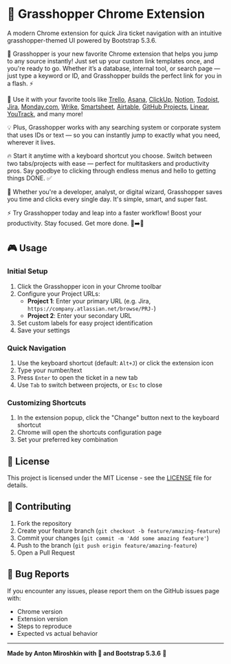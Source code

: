 # 🦗 Grasshopper Chrome Extension

A modern Chrome extension for quick Jira ticket navigation with an intuitive grasshopper-themed UI powered by Bootstrap 5.3.6.

🚀 Grasshopper is your new favorite Chrome extension that helps you jump to any source instantly! Just set up your custom link templates once, and you're ready to go. Whether it’s a database, internal tool, or search page — just type a keyword or ID, and Grasshopper builds the perfect link for you in a flash. ⚡

🎯 Use it with your favorite tools like [Trello](https://trello.com), [Asana](https://asana.com), [ClickUp](https://clickup.com), [Notion](https://www.notion.so), [Todoist](https://todoist.com), [Jira](https://www.atlassian.com/software/jira), [Monday.com](https://monday.com), [Wrike](https://www.wrike.com), [Smartsheet](https://www.smartsheet.com), [Airtable](https://www.airtable.com), [GitHub Projects](https://github.com/features/project-management), [Linear](https://linear.app), [YouTrack](https://www.jetbrains.com/youtrack), and many more!

💡 Plus, Grasshopper works with any searching system or corporate system that uses IDs or text — so you can instantly jump to exactly what you need, wherever it lives.

🔥 Start it anytime with a keyboard shortcut you choose. Switch between two tabs/projects with ease — perfect for multitaskers and productivity pros. Say goodbye to clicking through endless menus and hello to getting things DONE. ✅

💼 Whether you're a developer, analyst, or digital wizard, Grasshopper saves you time and clicks every single day. It's simple, smart, and super fast.

⚡ Try Grasshopper today and leap into a faster workflow! Boost your productivity. Stay focused. Get more done. 🐛➡️🦗

## 🎮 Usage

### Initial Setup
1. Click the Grasshopper icon in your Chrome toolbar
2. Configure your Project URLs:
   - **Project 1**: Enter your primary URL (e.g. Jira, `https://company.atlassian.net/browse/PRJ-`)
   - **Project 2**: Enter your secondary URL
3. Set custom labels for easy project identification
4. Save your settings

### Quick Navigation
1. Use the keyboard shortcut (default: `Alt+J`) or click the extension icon
2. Type your number/text
4. Press `Enter` to open the ticket in a new tab
5. Use `Tab` to switch between projects, or `Esc` to close

### Customizing Shortcuts
1. In the extension popup, click the "Change" button next to the keyboard shortcut
2. Chrome will open the shortcuts configuration page
3. Set your preferred key combination

## 📝 License

This project is licensed under the MIT License - see the [LICENSE](LICENSE) file for details.

## 🤝 Contributing

1. Fork the repository
2. Create your feature branch (`git checkout -b feature/amazing-feature`)
3. Commit your changes (`git commit -m 'Add some amazing feature'`)
4. Push to the branch (`git push origin feature/amazing-feature`)
5. Open a Pull Request

## 🐛 Bug Reports

If you encounter any issues, please report them on the GitHub issues page with:
- Chrome version
- Extension version
- Steps to reproduce
- Expected vs actual behavior

---

**Made by Anton Miroshkin with 💚 and Bootstrap 5.3.6** 🦗
